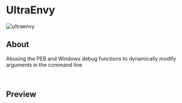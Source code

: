 # UltraEnvy
![ultraenvy](https://github.com/user-attachments/assets/94efdc04-2a60-4c98-8eda-b575c7b4d2a3)


## About
Abusing the PEB and Windows debug functions to dynamically modify arguments in the command line

<br>

## Preview 
